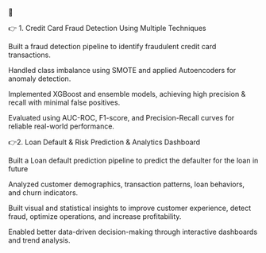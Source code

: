 📌

👉 1. Credit Card Fraud Detection Using Multiple Techniques

Built a fraud detection pipeline to identify fraudulent credit card transactions.

Handled class imbalance using SMOTE and applied Autoencoders for anomaly detection.

Implemented XGBoost and ensemble models, achieving high precision & recall with minimal false positives.

Evaluated using AUC-ROC, F1-score, and Precision-Recall curves for reliable real-world performance.

👉2. Loan Default & Risk Prediction & Analytics Dashboard

Built a Loan default prediction pipeline to predict the defaulter for the loan in future 

Analyzed customer demographics, transaction patterns, loan behaviors, and churn indicators.

Built visual and statistical insights to improve customer experience, detect fraud, optimize operations, and increase profitability.

Enabled better data-driven decision-making through interactive dashboards and trend analysis.
